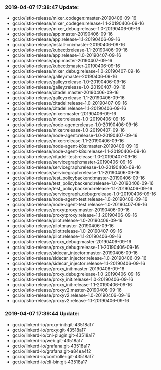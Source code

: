 ### 2019-04-07 17:38:47 Update:

- gcr.io/istio-release/mixer_codegen:master-20190406-09-16
- gcr.io/istio-release/mixer_codegen:release-1.1-20190406-09-16
- gcr.io/istio-release/mixer_debug:release-1.0-20190406-09-16
- gcr.io/istio-release/app:master-20190406-09-16
- gcr.io/istio-release/app:release-1.1-20190406-09-16
- gcr.io/istio-release/install-cni:master-20190406-09-16
- gcr.io/istio-release/kubectl:release-1.1-20190406-09-16
- gcr.io/istio-release/app:release-1.0-20190407-09-16
- gcr.io/istio-release/app:master-20190407-09-16
- gcr.io/istio-release/kubectl:master-20190406-09-16
- gcr.io/istio-release/mixer_debug:release-1.0-20190407-09-16
- gcr.io/istio-release/galley:master-20190406-09-16
- gcr.io/istio-release/galley:release-1.0-20190406-09-16
- gcr.io/istio-release/galley:release-1.0-20190407-09-16
- gcr.io/istio-release/citadel:master-20190406-09-16
- gcr.io/istio-release/galley:release-1.1-20190406-09-16
- gcr.io/istio-release/citadel:release-1.0-20190407-09-16
- gcr.io/istio-release/citadel:release-1.1-20190406-09-16
- gcr.io/istio-release/mixer:master-20190406-09-16
- gcr.io/istio-release/mixer:release-1.0-20190406-09-16
- gcr.io/istio-release/node-agent:release-1.0-20190406-09-16
- gcr.io/istio-release/mixer:release-1.0-20190407-09-16
- gcr.io/istio-release/node-agent:release-1.0-20190407-09-16
- gcr.io/istio-release/mixer:release-1.1-20190406-09-16
- gcr.io/istio-release/node-agent-k8s:master-20190406-09-16
- gcr.io/istio-release/node-agent-k8s:release-1.1-20190406-09-16
- gcr.io/istio-release/citadel-test:release-1.0-20190407-09-16
- gcr.io/istio-release/servicegraph:master-20190406-09-16
- gcr.io/istio-release/servicegraph:release-1.0-20190406-09-16
- gcr.io/istio-release/servicegraph:release-1.1-20190406-09-16
- gcr.io/istio-release/test_policybackend:master-20190406-09-16
- gcr.io/istio-release/test_policybackend:release-1.0-20190406-09-16
- gcr.io/istio-release/test_policybackend:release-1.1-20190406-09-16
- gcr.io/istio-release/servicegraph_debug:release-1.0-20190406-09-16
- gcr.io/istio-release/node-agent-test:release-1.0-20190406-09-16
- gcr.io/istio-release/node-agent-test:release-1.0-20190407-09-16
- gcr.io/istio-release/proxytproxy:master-20190406-09-16
- gcr.io/istio-release/proxytproxy:release-1.1-20190406-09-16
- gcr.io/istio-release/pilot:release-1.0-20190406-09-16
- gcr.io/istio-release/pilot:master-20190406-09-16
- gcr.io/istio-release/pilot:release-1.0-20190407-09-16
- gcr.io/istio-release/pilot:release-1.1-20190406-09-16
- gcr.io/istio-release/proxy_debug:master-20190406-09-16
- gcr.io/istio-release/proxy_debug:release-1.1-20190406-09-16
- gcr.io/istio-release/sidecar_injector:master-20190406-09-16
- gcr.io/istio-release/sidecar_injector:release-1.0-20190406-09-16
- gcr.io/istio-release/sidecar_injector:release-1.1-20190406-09-16
- gcr.io/istio-release/proxy_init:master-20190406-09-16
- gcr.io/istio-release/proxy_debug:release-1.0-20190406-09-16
- gcr.io/istio-release/proxy_init:release-1.0-20190406-09-16
- gcr.io/istio-release/proxy_init:release-1.1-20190406-09-16
- gcr.io/istio-release/proxyv2:master-20190406-09-16
- gcr.io/istio-release/proxyv2:release-1.0-20190406-09-16
- gcr.io/istio-release/proxyv2:release-1.1-20190406-09-16
### 2019-04-07 17:39:44 Update:

- gcr.io/linkerd-io/proxy-init:git-43518a17
- gcr.io/linkerd-io/proxy:git-43518a17
- gcr.io/linkerd-io/cni-plugin:git-43518a17
- gcr.io/linkerd-io/web:git-43518a17
- gcr.io/linkerd-io/grafana:git-43518a17
- gcr.io/linkerd-io/grafana:git-a84ea4f2
- gcr.io/linkerd-io/controller:git-43518a17
- gcr.io/linkerd-io/cli-bin:git-43518a17
